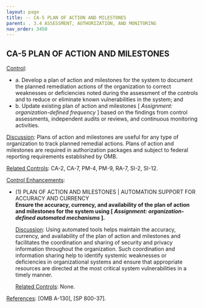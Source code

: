 ```yaml
---
layout: page
title: -- CA-5 PLAN OF ACTION AND MILESTONES 
parent: . 3.4 ASSESSMENT, AUTHORIZATION, AND MONITORING 
nav_order: 3450 
---
```


## CA-5 PLAN OF ACTION AND MILESTONES

<ins>Control</ins>:
* a. Develop a plan of action and milestones for the system to document the planned remediation actions of the organization to correct weaknesses or deficiencies noted during the assessment of the controls and to reduce or eliminate known vulnerabilities in the system; and
* b. Update existing plan of action and milestones [ _Assignment: organization-defined frequency_ ] based on the findings from control assessments, independent audits or reviews, and continuous monitoring activities.

<ins>Discussion</ins>: Plans of action and milestones are useful for any type of organization to track planned remedial actions. Plans of action and milestones are required in authorization packages and subject to federal reporting requirements established by OMB.

<ins>Related Controls</ins>: CA-2, CA-7, PM-4, PM-9, RA-7, SI-2, SI-12.

<ins >Control Enhancements</ins>:

* (1) PLAN OF ACTION AND MILESTONES | AUTOMATION SUPPORT FOR ACCURACY AND CURRENCY<br>
**Ensure the accuracy, currency, and availability of the plan of action and milestones for the system using [ _Assignment: organization-defined automated mechanisms_ ].**

    <ins>Discussion</ins>: Using automated tools helps maintain the accuracy, currency, and availability of the plan of action and milestones and facilitates the coordination and sharing of security and privacy information throughout the organization. Such coordination and information sharing help to identify systemic weaknesses or deficiencies in organizational systems and ensure that appropriate resources are directed at the most critical system vulnerabilities in a timely manner.

    <ins>Related Controls</ins>: None.

<ins>References</ins>: [OMB A-130], [SP 800-37].
